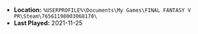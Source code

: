 * **Location:** `%USERPROFILE%\Documents\My Games\FINAL FANTASY V PR\Steam\76561198003068170\`
* **Last Played:** 2021-11-25
